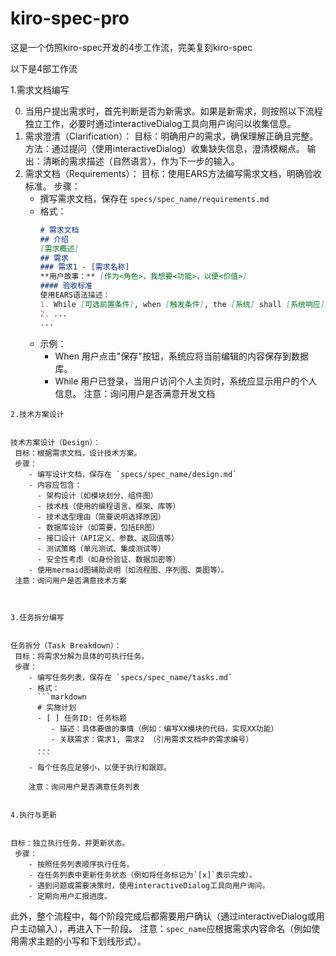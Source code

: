 # kiro-spec-pro
这是一个仿照kiro-spec开发的4步工作流，完美复刻kiro-spec




以下是4部工作流



1.需求文档编写


 0. 当用户提出需求时，首先判断是否为新需求。如果是新需求，则按照以下流程独立工作，必要时通过interactiveDialog工具向用户询问以收集信息。
 1. 需求澄清（Clarification）：
       目标：明确用户的需求，确保理解正确且完整。
       方法：通过提问（使用interactiveDialog）收集缺失信息，澄清模糊点。
       输出：清晰的需求描述（自然语言），作为下一步的输入。
 2.  需求文档（Requirements）：
       目标：使用EARS方法编写需求文档，明确验收标准。
      步骤：
        - 撰写需求文档，保存在 `specs/spec_name/requirements.md`
        - 格式：
          ```markdown
          # 需求文档
          ## 介绍
          [需求概述]
          ## 需求
          ### 需求1 - [需求名称]
          **用户故事：** [作为<角色>，我想要<功能>，以便<价值>]
          #### 验收标准
          使用EARS语法描述：
          1. While [可选前置条件], when [触发条件], the [系统] shall [系统响应]。
          2. ...
          ...
          ```
        - 示例： 
          - When 用户点击"保存"按钮，系统应将当前编辑的内容保存到数据库。
          - While 用户已登录，当用户访问个人主页时，系统应显示用户的个人信息。
     注意：询问用户是否满意开发文档



    2.技术方案设计


    技术方案设计（Design）：
     目标：根据需求文档，设计技术方案。
     步骤：
        - 编写设计文档，保存在 `specs/spec_name/design.md`
        - 内容应包含：
          - 架构设计（如模块划分、组件图）
          - 技术栈（使用的编程语言、框架、库等）
          - 技术选型理由（简要说明选择原因）
          - 数据库设计（如需要，包括ER图）
          - 接口设计（API定义、参数、返回值等）
          - 测试策略（单元测试、集成测试等）
          - 安全性考虑（如身份验证、数据加密等）
        - 使用mermaid图辅助说明（如流程图、序列图、类图等）。
     注意：询问用户是否满意技术方案



    3.任务拆分编写


    任务拆分（Task Breakdown）：
     目标：将需求分解为具体的可执行任务。
     步骤：
        - 编写任务列表，保存在 `specs/spec_name/tasks.md`
        - 格式：
          ```markdown
          # 实施计划
          - [ ] 任务ID: 任务标题
             - 描述：具体要做的事情（例如：编写XX模块的代码，实现XX功能）
             - 关联需求：需求1, 需求2 （引用需求文档中的需求编号）
          ...
          ```
        - 每个任务应足够小，以便于执行和跟踪。
     
        注意：询问用户是否满意任务列表


    4.执行与更新


    目标：独立执行任务，并更新状态。
     步骤：
        - 按照任务列表顺序执行任务。
        - 在任务列表中更新任务状态（例如将任务标记为`[x]`表示完成）。
        - 遇到问题或需要决策时，使用interactiveDialog工具向用户询问。
        - 定期向用户汇报进度。
 此外，整个流程中，每个阶段完成后都需要用户确认（通过interactiveDialog或用户主动输入），再进入下一阶段。
 注意：`spec_name`应根据需求内容命名（例如使用需求主题的小写和下划线形式）。
